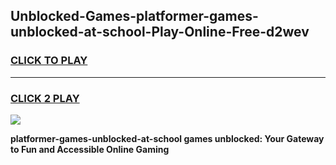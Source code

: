 
## Unblocked-Games-platformer-games-unblocked-at-school-Play-Online-Free-d2wev
<h3>
<a href="https://premium76.site?title=platformer-games-unblocked-at-school&ref=26A">CLICK TO PLAY</a></h3>
<hr>

<h3>
<a href="https://premium76.site?title=platformer-games-unblocked-at-school&ref=26A">CLICK 2 PLAY</a>
  
</h3>

<a href="https://premium76.site?title=platformer-games-unblocked-at-school&ref=26A"><img src="https://clearcache.store/games.png"></a>


**platformer-games-unblocked-at-school games unblocked: Your Gateway to Fun and Accessible Online Gaming**
